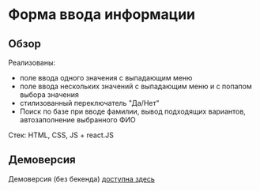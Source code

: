 # Форма ввода информации

## Обзор
Реализованы:  
- поле ввода одного значения с выпадающим меню
- поле ввода нескольких значений с выпадающим меню и с попапом выбора значения
- стилизованный переключатель "Да/Нет"
- Поиск по базе при вводе фамилии, вывод подходящих вариантов, автозаполнение выбранного ФИО

Стек: HTML, CSS, JS + react.JS

## Демоверсия

Демоверсия (без бекенда) [доступна здесь](https://kizan.vercel.app/komand)
